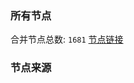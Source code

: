 ### 所有节点
合并节点总数: `1681`
[节点链接](https://raw.githubusercontent.com/rzhy1/11/master/sub/sub_merge_base64.txt)

### 节点来源